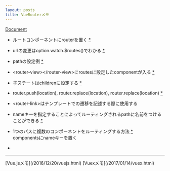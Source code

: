 ```yaml
---
layout: posts
title: VueRouterメモ
---
```

[Document](https://router.vuejs.org/en/)  

* ルートコンポーネントにrouterを置く [\*](https://router.vuejs.org/en/essentials/getting-started.html)  

* urlの変更はoption.watch.$routes()でわかる [\*](https://router.vuejs.org/en/essentials/dynamic-matching.html)  

* pathの設定例 [\*](https://github.com/vuejs/vue-router/blob/dev/examples/route-matching/app.js)  

* &lt;router-view&gt;&lt;/router-view&gt;にroutesに設定したcomponentが入る [\*](https://router.vuejs.org/en/essentials/getting-started.html)  

* 子ステートはchildrenに設定する [\*](https://router.vuejs.org/en/essentials/nested-routes.html)  

* router.push(location), router.replace(location), router.replace(location) [\*](https://router.vuejs.org/en/essentials/navigation.html)  

* &lt;router-link&gt;はテンプレートでの遷移を記述する際に使用する  

* nameキーを指定することによってルーティングされるpathに名前をつけることができる [\*](https://router.vuejs.org/en/essentials/named-routes.html)  

* 1つのパスに複数のコンポーネントをルーティングする方法 [\*](https://router.vuejs.org/en/essentials/named-views.html)  
componentsにnameキーを置く  

* 
<hr>
[Vue.jsメモ](/2016/12/20/vuejs.html)  
[Vuexメモ](/2017/01/14/vuex.html)  
